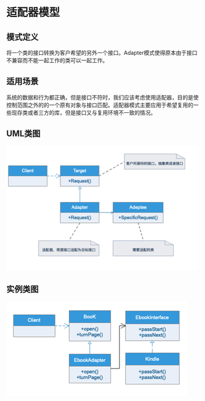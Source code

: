 # 适配器模型

## 模式定义

将一个类的接口转换为客户希望的另外一个接口。Adapter模式使得原本由于接口不兼容而不能一起工作的类可以一起工作。

## 适用场景

系统的数据和行为都正确，但是接口不符时，我们应该考虑使用适配器，目的是使控制范围之外的的一个原有对象与接口匹配。适配器模式主要应用于希望复用的一些现存类或者三方的库，但是接口又与复用环境不一致的情况。

## UML类图

![](UML/Adapter.png)

## 实例类图

![](UML/Instance.png)